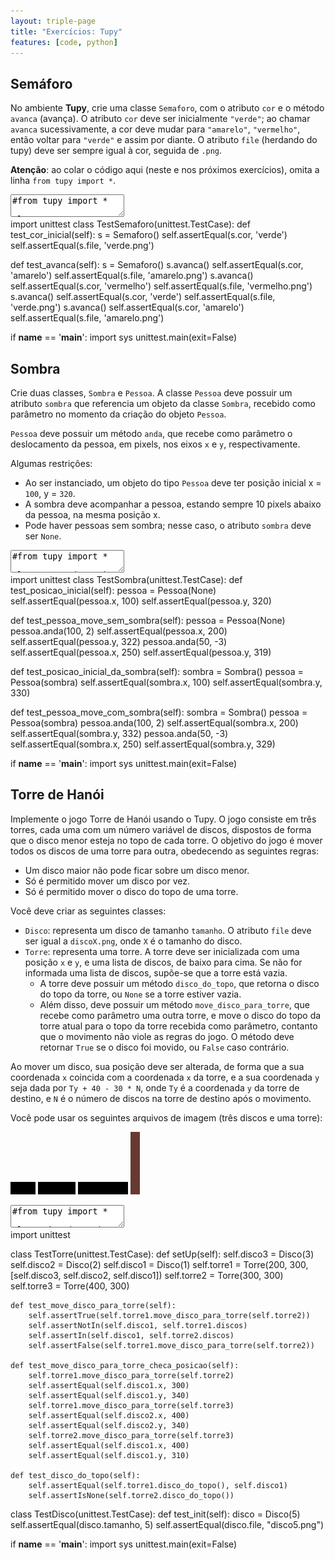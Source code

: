 ```yaml
---
layout: triple-page
title: "Exercícios: Tupy"
features: [code, python]
---
```


## Semáforo

No ambiente **Tupy**, crie uma classe `Semaforo`, com o atributo `cor` e o método `avanca` (avança). O atributo `cor` deve ser inicialmente `"verde"`; ao chamar `avanca` sucessivamente, a cor deve mudar para `"amarelo"`, `"vermelho"`, então voltar para `"verde"` e assim por diante. O atributo `file` (herdando do tupy) deve ser sempre igual à cor, seguida de `.png`.

**Atenção**: ao colar o código aqui (neste e nos próximos exercícios), omita a linha `from tupy import *`.

<textarea class="code lang-python">
#from tupy import *

class Semaforo(Image):
  def __init__(self):
    pass

run(globals())
</textarea>

<div class="testcode">
import unittest
class TestSemaforo(unittest.TestCase):
  def test_cor_inicial(self):
    s = Semaforo()
    self.assertEqual(s.cor, 'verde')
    self.assertEqual(s.file, 'verde.png')
  
  def test_avanca(self):
    s = Semaforo()
    s.avanca()
    self.assertEqual(s.cor, 'amarelo')
    self.assertEqual(s.file, 'amarelo.png')
    s.avanca()
    self.assertEqual(s.cor, 'vermelho')
    self.assertEqual(s.file, 'vermelho.png')
    s.avanca()
    self.assertEqual(s.cor, 'verde')
    self.assertEqual(s.file, 'verde.png')
    s.avanca()
    self.assertEqual(s.cor, 'amarelo')
    self.assertEqual(s.file, 'amarelo.png')

if __name__ == '__main__':
  import sys
  unittest.main(exit=False)
</div>

## Sombra

Crie duas classes, `Sombra` e `Pessoa`. A classe `Pessoa` deve possuir um atributo `sombra` que referencia um objeto da classe `Sombra`, recebido como parâmetro no momento da criação do objeto `Pessoa`.

`Pessoa` deve possuir um método `anda`, que recebe como parâmetro o deslocamento da pessoa, em pixels, nos eixos `x` e `y`, respectivamente.

Algumas restrições:

- Ao ser instanciado, um objeto do tipo `Pessoa` deve ter posição inicial x = `100`, y = `320`.
- A sombra deve acompanhar a pessoa, estando sempre 10 pixels abaixo da pessoa, na mesma posição x.
- Pode haver pessoas sem sombra; nesse caso, o atributo `sombra` deve ser `None`.

<textarea class="code lang-python">
#from tupy import *

class Pessoa(Image):
  def __init__(self):
    pass

class Sombra(Image):
  def __init__(self):
    pass

run(globals())
</textarea>

<div class="testcode">
import unittest
class TestSombra(unittest.TestCase):
  def test_posicao_inicial(self):
    pessoa = Pessoa(None)
    self.assertEqual(pessoa.x, 100)
    self.assertEqual(pessoa.y, 320)
  
  def test_pessoa_move_sem_sombra(self):
    pessoa = Pessoa(None)
    pessoa.anda(100, 2)
    self.assertEqual(pessoa.x, 200)
    self.assertEqual(pessoa.y, 322)
    pessoa.anda(50, -3)
    self.assertEqual(pessoa.x, 250)
    self.assertEqual(pessoa.y, 319)

  def test_posicao_inicial_da_sombra(self):
    sombra = Sombra()
    pessoa = Pessoa(sombra)
    self.assertEqual(sombra.x, 100)
    self.assertEqual(sombra.y, 330)

  def test_pessoa_move_com_sombra(self):
    sombra = Sombra()
    pessoa = Pessoa(sombra)
    pessoa.anda(100, 2)
    self.assertEqual(sombra.x, 200)
    self.assertEqual(sombra.y, 332)
    pessoa.anda(50, -3)
    self.assertEqual(sombra.x, 250)
    self.assertEqual(sombra.y, 329)

if __name__ == '__main__':
  import sys
  unittest.main(exit=False)
</div>

## Torre de Hanói

Implemente o jogo Torre de Hanói usando o Tupy. O jogo consiste em três torres, cada uma com um número variável de discos, dispostos de forma que o disco menor esteja no topo de cada torre. O objetivo do jogo é mover todos os discos de uma torre para outra, obedecendo as seguintes regras:

- Um disco maior não pode ficar sobre um disco menor.
- Só é permitido mover um disco por vez.
- Só é permitido mover o disco do topo de uma torre.

Você deve criar as seguintes classes:

- `Disco`: representa um disco de tamanho `tamanho`. O atributo `file` deve ser igual a `discoX.png`, onde `X` é o tamanho do disco.
- `Torre`: representa uma torre. A torre deve ser inicializada com uma posição `x` e `y`, e uma lista de discos, de baixo para cima. Se não for informada uma lista de discos, supõe-se que a torre está vazia.
  - A torre deve possuir um método `disco_do_topo`, que retorna o disco do topo da torre, ou `None` se a torre estiver vazia. 
  - Além disso, deve possuir um método `move_disco_para_torre`, que recebe como parâmetro uma outra torre, e move o disco do topo da torre atual para o topo da torre recebida como parâmetro, contanto que o movimento não viole as regras do jogo. O método deve retornar `True` se o disco foi movido, ou `False` caso contrário.

Ao mover um disco, sua posição deve ser alterada, de forma que a sua coordenada `x` coincida com a coordenada `x` da torre, e a sua coordenada `y` seja dada por `Ty + 40 - 30 * N`, onde `Ty` é a coordenada `y` da torre de destino, e `N` é o número de discos na torre de destino após o movimento.

Você pode usar os seguintes arquivos de imagem (três discos e uma torre):

![disco1](images/disco1.png)
![disco2](images/disco2.png)
![disco3](images/disco3.png)
![torre](images/torre.png)

<textarea class="code lang-python">
#from tupy import *

class Disco(Image):
  def __init__(self):
    pass

class Torre(Image):
  def __init__(self):
    pass

  def disco_do_topo(self):
    return None

  def move_disco_para_torre(self, destino):
    return False

disco3 = Disco(3)
disco2 = Disco(2)
disco1 = Disco(1)
torre1 = Torre(200, 300, [disco3, disco2, disco1])
torre2 = Torre(300, 300)
torre3 = Torre(400, 300)

run(globals())
</textarea>

<div class="testcode">
import unittest

class TestTorre(unittest.TestCase):
    def setUp(self):
        self.disco3 = Disco(3)
        self.disco2 = Disco(2)
        self.disco1 = Disco(1)
        self.torre1 = Torre(200, 300, [self.disco3, self.disco2, self.disco1])
        self.torre2 = Torre(300, 300)
        self.torre3 = Torre(400, 300)

    def test_move_disco_para_torre(self):
        self.assertTrue(self.torre1.move_disco_para_torre(self.torre2))
        self.assertNotIn(self.disco1, self.torre1.discos)
        self.assertIn(self.disco1, self.torre2.discos)
        self.assertFalse(self.torre1.move_disco_para_torre(self.torre2))

    def test_move_disco_para_torre_checa_posicao(self):
        self.torre1.move_disco_para_torre(self.torre2)
        self.assertEqual(self.disco1.x, 300)
        self.assertEqual(self.disco1.y, 340)
        self.torre1.move_disco_para_torre(self.torre3)
        self.assertEqual(self.disco2.x, 400)
        self.assertEqual(self.disco2.y, 340)
        self.torre2.move_disco_para_torre(self.torre3)
        self.assertEqual(self.disco1.x, 400)
        self.assertEqual(self.disco1.y, 310)

    def test_disco_do_topo(self):
        self.assertEqual(self.torre1.disco_do_topo(), self.disco1)
        self.assertIsNone(self.torre2.disco_do_topo())

class TestDisco(unittest.TestCase):
    def test_init(self):
        disco = Disco(5)
        self.assertEqual(disco.tamanho, 5)
        self.assertEqual(disco.file, "disco5.png")

if __name__ == '__main__':
  import sys
  unittest.main(exit=False)
</div>